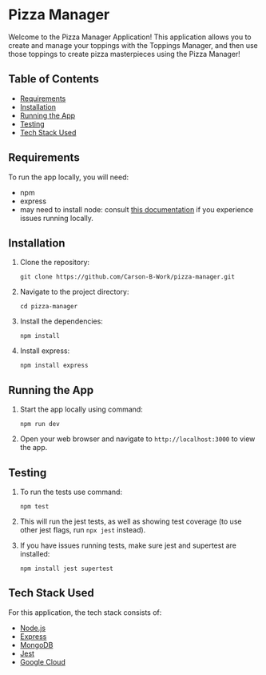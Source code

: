 # Pizza Manager

Welcome to the Pizza Manager Application! This application allows you to create and manage your 
toppings with the Toppings Manager, and then use those toppings to create pizza masterpieces using the 
Pizza Manager!

## Table of Contents

- [Requirements](#requirements)
- [Installation](#installation)
- [Running the App](#running-the-app)
- [Testing](#testing)
- [Tech Stack Used](#tech-stack-used)

## Requirements

To run the app locally, you will need:

- npm
- express
- may need to install node: consult [this documentation](https://docs.npmjs.com/downloading-and-installing-node-js-and-npm) if you experience issues running locally.

## Installation

1. Clone the repository:

   ```
   git clone https://github.com/Carson-B-Work/pizza-manager.git
   ```

2. Navigate to the project directory:

   ```
   cd pizza-manager
   ```

3. Install the dependencies:

   ```
   npm install
   ```

4. Install express:

   ```
   npm install express
   ```

## Running the App

1. Start the app locally using command:

   ```
   npm run dev
   ```

2. Open your web browser and navigate to `http://localhost:3000` to view the app.

## Testing

1. To run the tests use command:

   ```
   npm test
   ```

2. This will run the jest tests, as well as showing test coverage (to use other jest flags, run `npx jest` instead).

3. If you have issues running tests, make sure jest and supertest are installed:

   ```
   npm install jest supertest
   ```

## Tech Stack Used

For this application, the tech stack consists of:
- [Node.js](https://nodejs.org/en)
- [Express](https://expressjs.com/)
- [MongoDB](https://www.mongodb.com/)
- [Jest](https://jestjs.io/)
- [Google Cloud](https://cloud.google.com/free)
